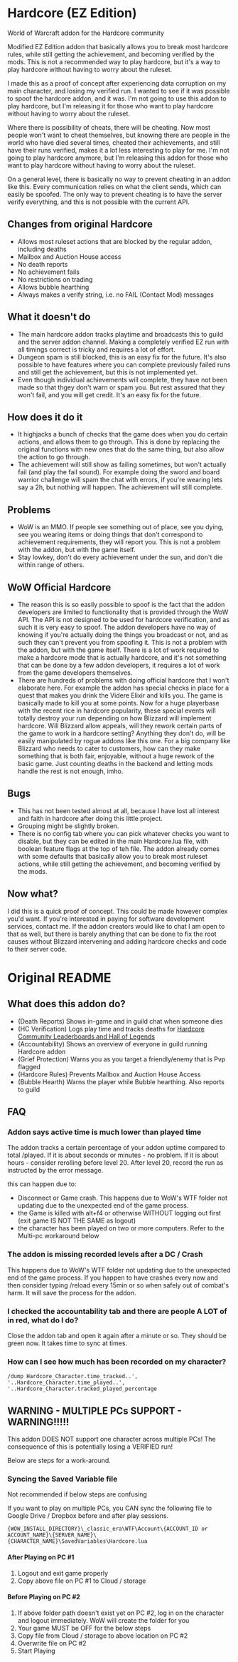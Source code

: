 # Hardcore (EZ Edition)

World of Warcraft addon for the Hardcore community

Modified EZ Edition addon that basically allows you to break most hardcore rules, while still getting the achievement, and becoming verified by the mods. This is not a recommended way to play hardcore, but it's a way to play hardcore without having to worry about the ruleset.

I made this as a proof of concept after experiencing data corruption on my main character, and losing my verified run. I wanted to see if it was possible to spoof the hardcore addon, and it was. I'm not going to use this addon to play hardcore, but I'm releasing it for those who want to play hardcore without having to worry about the ruleset.

Where there is possibility of cheats, there will be cheating. Now most people won't want to cheat themselves, but knowing there are people in the world who have died several times, cheated their achievements, and still have their runs verified, makes it a lot less interesting to play for me. I'm not going to play hardcore anymore, but I'm releasing this addon for those who want to play hardcore without having to worry about the ruleset.

On a general level, there is basically no way to prevent cheating in an addon like this. Every communication relies on what the client sends, which can easily be spoofed. The only way to prevent cheating is to have the server verify everything, and this is not possible with the current API.

## Changes from original Hardcore

- Allows most ruleset actions that are blocked by the regular addon, including deaths
- Mailbox and Auction House access
- No death reports
- No achievement fails
- No restrictions on trading
- Allows bubble hearthing
- Always makes a verify string, i.e. no FAIL (Contact Mod) messages

## What it doesn't do

- The main hardcore addon tracks playtime and broadcasts this to guild and the server addon channel. Making a completely verified EZ run with all timings correct is tricky and requires a lot of effort.
- Dungeon spam is still blocked, this is an easy fix for the future. It's also possible to have features where you can complete previously failed runs and still get the achievement, but this is not implemented yet.
- Even though individual achievements will complete, they have not been made so that thgey don't warn or spam you. But rest assured that they won't fail, and you will get credit. It's an easy fix for the future.

## How does it do it

- It highjacks a bunch of checks that the game does when you do certain actions, and allows them to go through. This is done by replacing the original functions with new ones that do the same thing, but also allow the action to go through.
- The achievement will still show as failing sometimes, but won't actually fail (and play the fail sound). For example doing the sword and board warrior challenge will spam the chat with errors, if you're wearing lets say a 2h, but nothing will happen. The achievement will still complete.

## Problems

- WoW is an MMO. If people see something out of place, see you dying, see you wearing items or doing things that don't correspond to achievement requirements, they will report you. This is not a problem with the addon, but with the game itself.
- Stay lowkey, don't do every achievement under the sun, and don't die within range of others.

## WoW Official Hardcore

- The reason this is so easily possible to spoof is the fact that the addon developers are limited to functionality that is provided through the WoW API. The API is not designed to be used for hardcore verification, and as such it is very easy to spoof. The addon developers have no way of knowing if you're actually doing the things you broadcast or not, and as such they can't prevent you from spoofing it. This is not a problem with the addon, but with the game itself. There is a lot of work required to make a hardcore mode that is actually hardcore, and it's not something that can be done by a few addon developers, it requires a lot of work from the game developers themselves.
- There are hundreds of problems with doing official hardcore that I won't elaborate here. For example the addon has special checks in place for a quest that makes you drink the Videre Elixir and kills you. The game is basically made to kill you at some points. Now for a huge playerbase with the recent rice in hardcore popularity, these special events will totally destroy your run depending on how Blizzard will implement hardcore. Will Blizzard allow appeals, will they rework certain parts of the game to work in a hardcore setting? Anything they don't do, will be easily manipulated by rogue addons like this one. For a big company like Blizzard who needs to cater to customers, how can they make something that is both fair, enjoyable, without a huge rework of the basic game. Just counting deaths in the backend and letting mods handle the rest is not enough, imho.

## Bugs

- This has not been tested almost at all, because I have lost all interest and faith in hardcore after doing this little project.
- Grouping might be slightly broken.
- There is no config tab where you can pick whatever checks you want to disable, but they can be edited in the main Hardcore.lua file, with boolean feature flags at the top of teh file. The addon already comes with some defaults that basically allow you to break most ruleset actions, while still getting the achievement, and becoming verified by the mods.

## Now what?

I did this is a quick proof of concept. This could be made however complex you'd want. If you're interested in paying for software development services, contact me. If the addon creators would like to chat I am open to that as well, but there is barely anything that can be done to fix the root causes without Blizzard intervening and adding hardcore checks and code to their server code.

# Original README

## What does this addon do?

- (Death Reports) Shows in-game and in guild chat when someone dies
- (HC Verification) Logs play time and tracks deaths for [Hardcore Community Leaderboards and Hall of Legends](https://classichc.net/)
- (Accountability) Shows an overview of everyone in guild running Hardcore addon
- (Grief Protection) Warns you as you target a friendly/enemy that is Pvp flagged
- (Hardcore Rules) Prevents Mailbox and Auction House Access
- (Bubble Hearth) Warns the player while Bubble hearthing. Also reports to guild

## FAQ

### Addon says active time is much lower than played time

The addon tracks a certain percentage of your addon uptime compared to total /played. If it is about seconds or minutes - no problem. If it is about hours - consider rerolling before level 20. After level 20, record the run as instructed by the error message.

this can happen due to:

- Disconnect or Game crash. This happens due to WoW's WTF folder not updating due to the unexpected end of the game process.
- the Game is killed with alt+f4 or otherwise WITHOUT logging out first (exit game IS NOT THE SAME as logout)
- the character has been played on two or more computers. Refer to the Multi-pc workaround below

### The addon is missing recorded levels after a DC / Crash

This happens due to WoW's WTF folder not updating due to the unexpected end of the game process. If you happen to have crashes every now and then consider typing /reload every 15min or so when safely out of combat's harm. It will save the process for the addon.

### I checked the accountability tab and there are people A LOT of in red, what do I do?

Close the addon tab and open it again after a minute or so. They should be green now. It takes time to sync at times.

### How can I see how much has been recorded on my character?

```
/dump Hardcore_Character.time_tracked..', '..Hardcore_Character.time_played..', '..Hardcore_Character.tracked_played_percentage
```

## WARNING - MULTIPLE PCs SUPPORT - WARNING!!!!!

This addon DOES NOT support one character across multiple PCs! The consequence of this is potentially losing a VERIFIED run!

Below are steps for a work-around.

### Syncing the Saved Variable file

Not recommended if below steps are confusing

If you want to play on multiple PCs, you CAN sync the following file to Google Drive / Dropbox before and after play sessions.

```
{WOW_INSTALL_DIRECTORY}\_classic_era\WTF\Account\{ACCOUNT_ID or ACCOUNT_NAME}\{SERVER_NAME}\{CHARACTER_NAME}\SavedVariables\Hardcore.lua
```

#### After Playing on PC #1

1. Logout and exit game properly
2. Copy above file on PC #1 to Cloud / storage

#### Before Playing on PC #2

1. If above folder path doesn't exist yet on PC #2, log in on the character and logout immediately. WoW will create the folder for you
2. Your game MUST be OFF for the below steps
3. Copy file from Cloud / storage to above location on PC #2
4. Overwrite file on PC #2
5. Start Playing
